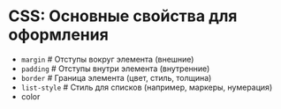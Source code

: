 # CSS: Основные свойства для оформления
- `margin`                         # Отступы вокруг элемента (внешние)
- `padding`                        # Отступы внутри элемента (внутренние)
- `border`                         # Граница элемента (цвет, стиль, толщина)
- `list-style`                     # Стиль для списков (например, маркеры, нумерация)
- color